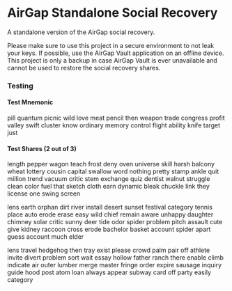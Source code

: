 # AirGap Standalone Social Recovery

A standalone version of the AirGap social recovery.

Please make sure to use this project in a secure environment to not leak your keys. If possible, use the AirGap Vault application on an offline device. This project is only a backup in case AirGap Vault is ever unavailable and cannot be used to restore the social recovery shares.

### Testing

#### Test Mnemonic

pill quantum picnic wild love meat pencil then weapon trade congress profit valley swift cluster know ordinary memory control flight ability knife target just

#### Test Shares (2 out of 3)

length pepper wagon teach frost deny oven universe skill harsh balcony wheat lottery cousin capital swallow word nothing pretty stamp ankle quit million trend vacuum critic stem exchange quiz dentist walnut struggle clean color fuel that sketch cloth earn dynamic bleak chuckle link they license one swing screen

lens earth orphan dirt river install desert sunset festival category tennis place auto erode erase easy wild chief remain aware unhappy daughter chimney solar critic sunny deer tide odor spider problem pitch assault cute give kidney raccoon cross erode bachelor basket account spider apart guess account much elder

lens travel hedgehog then tray exist please crowd palm pair off athlete invite divert problem sort wait essay hollow father ranch there enable climb indicate air outer lumber merge master fringe order expire sausage inquiry guide hood post atom loan always appear subway card off party easily category

